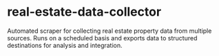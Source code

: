 # real-estate-data-collector
Automated scraper for collecting real estate property data from multiple sources. Runs on a scheduled basis and exports data to structured destinations for analysis and integration.

